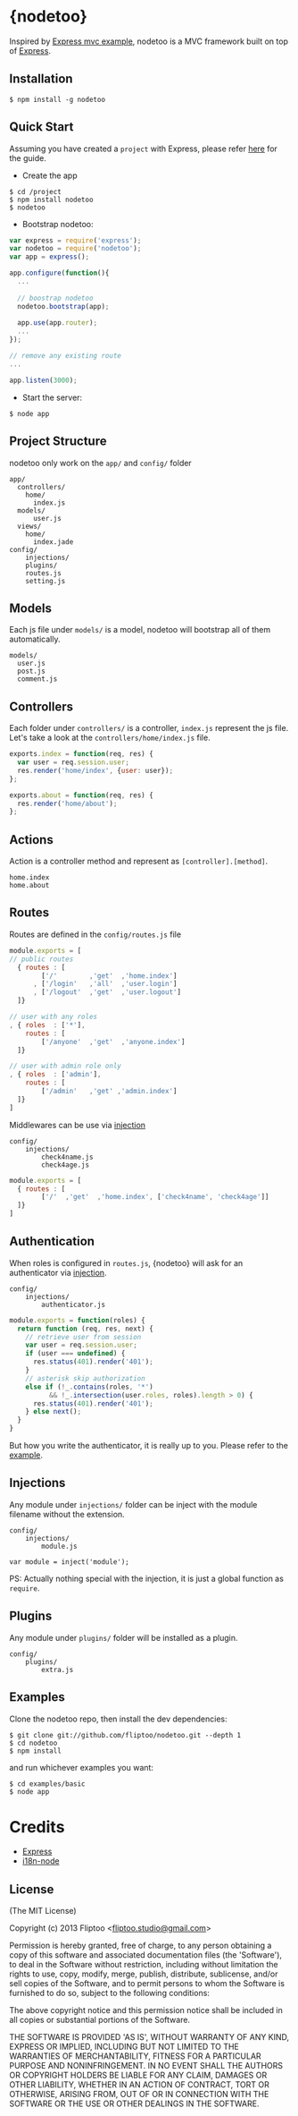 {nodetoo}
=========
Inspired by [Express mvc example](https://github.com/visionmedia/express/tree/master/examples/mvc), nodetoo is a MVC framework built on top of [Express](expressjs.com).

## Installation

    $ npm install -g nodetoo

## Quick Start

Assuming you have created a `project` with Express, please refer [here](http://expressjs.com/guide.html) for the guide.  

- Create the app

```
$ cd /project
$ npm install nodetoo
$ nodetoo
``` 

- Bootstrap nodetoo:

```js
var express = require('express');
var nodetoo = require('nodetoo');
var app = express();

app.configure(function(){
  ...
  
  // boostrap nodetoo
  nodetoo.bootstrap(app);
  
  app.use(app.router);
  ...
});

// remove any existing route
...

app.listen(3000);
```

- Start the server:

```
$ node app
```

## Project Structure

nodetoo only work on the `app/` and `config/` folder

```
app/
  controllers/
    home/
      index.js
  models/
      user.js
  views/
    home/
      index.jade
config/
    injections/
    plugins/
    routes.js
    setting.js
```

## Models

Each js file under `models/` is a model, nodetoo will bootstrap all of them automatically. 

```
models/
  user.js
  post.js
  comment.js
```

## Controllers

Each folder under `controllers/` is a controller, `index.js` represent the js file.  
Let's take a look at the `controllers/home/index.js` file.

```js
exports.index = function(req, res) {
  var user = req.session.user;
  res.render('home/index', {user: user});
};

exports.about = function(req, res) {
  res.render('home/about');
};
```

## Actions

Action is a controller method and represent as `[controller].[method]`.

```
home.index
home.about
```

## Routes

Routes are defined in the `config/routes.js` file

```js
module.exports = [
// public routes  
  { routes : [
        ['/'        ,'get'  ,'home.index']
      , ['/login'   ,'all'  ,'user.login']
      , ['/logout'  ,'get'  ,'user.logout']
  ]}

// user with any roles
, { roles  : ['*'],
    routes : [
        ['/anyone'  ,'get'  ,'anyone.index']
  ]}

// user with admin role only
, { roles  : ['admin'],
    routes : [
        ['/admin'   ,'get' ,'admin.index']
  ]}
]
```

Middlewares can be use via [injection](#injections)

```
config/
    injections/
        check4name.js
        check4age.js
```

```js
module.exports = [
  { routes : [
        ['/'  ,'get'  ,'home.index', ['check4name', 'check4age']]
  ]}
]
```

## Authentication

When roles is configured in `routes.js`, {nodetoo} will ask for an authenticator via [injection](#injections).

```
config/
    injections/
        authenticator.js
```

```js
module.exports = function(roles) {
  return function (req, res, next) {
    // retrieve user from session
    var user = req.session.user;
    if (user === undefined) {
      res.status(401).render('401');
    } 
    // asterisk skip authorization
    else if (!_.contains(roles, '*') 
          && !_.intersection(user.roles, roles).length > 0) {
      res.status(401).render('401');
    } else next();
  }
}
```
But how you write the authenticator, it is really up to you. 
Please refer to the [example](https://github.com/fliptoo/nodetoo/tree/master/examples/auth).

## Injections

Any module under `injections/` folder can be inject with the module filename without the extension.

```
config/
    injections/
        module.js
```

```
var module = inject('module');
```

PS: Actually nothing special with the injection, it is just a global function as `require`.

## Plugins

Any module under `plugins/` folder will be installed as a plugin.

```
config/
    plugins/
        extra.js
```

## Examples

Clone the nodetoo repo, then install the dev dependencies:

    $ git clone git://github.com/fliptoo/nodetoo.git --depth 1
    $ cd nodetoo
    $ npm install

and run whichever examples you want:

    $ cd examples/basic
    $ node app
    
# Credits

- [Express](https://github.com/visionmedia/express)
- [i18n-node](https://github.com/mashpie/i18n-node/)

## License

(The MIT License)

Copyright (c) 2013 Fliptoo &lt;fliptoo.studio@gmail.com&gt;

Permission is hereby granted, free of charge, to any person obtaining
a copy of this software and associated documentation files (the
'Software'), to deal in the Software without restriction, including
without limitation the rights to use, copy, modify, merge, publish,
distribute, sublicense, and/or sell copies of the Software, and to
permit persons to whom the Software is furnished to do so, subject to
the following conditions:

The above copyright notice and this permission notice shall be
included in all copies or substantial portions of the Software.

THE SOFTWARE IS PROVIDED 'AS IS', WITHOUT WARRANTY OF ANY KIND,
EXPRESS OR IMPLIED, INCLUDING BUT NOT LIMITED TO THE WARRANTIES OF
MERCHANTABILITY, FITNESS FOR A PARTICULAR PURPOSE AND NONINFRINGEMENT.
IN NO EVENT SHALL THE AUTHORS OR COPYRIGHT HOLDERS BE LIABLE FOR ANY
CLAIM, DAMAGES OR OTHER LIABILITY, WHETHER IN AN ACTION OF CONTRACT,
TORT OR OTHERWISE, ARISING FROM, OUT OF OR IN CONNECTION WITH THE
SOFTWARE OR THE USE OR OTHER DEALINGS IN THE SOFTWARE.
